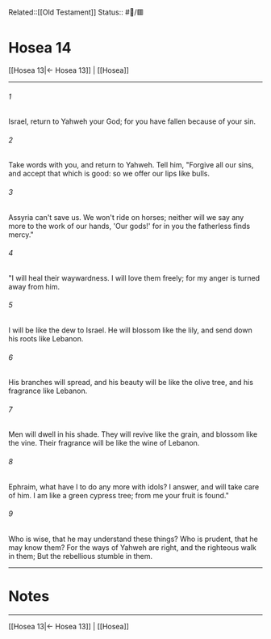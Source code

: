 Related::[[Old Testament]]
Status:: #📖/🟥
# Hosea 14

[[Hosea 13|← Hosea 13]] | [[Hosea]]
***



###### 1 
Israel, return to Yahweh your God; for you have fallen because of your sin. 

###### 2 
Take words with you, and return to Yahweh. Tell him, "Forgive all our sins, and accept that which is good: so we offer our lips like bulls. 

###### 3 
Assyria can't save us. We won't ride on horses; neither will we say any more to the work of our hands, 'Our gods!' for in you the fatherless finds mercy." 

###### 4 
"I will heal their waywardness. I will love them freely; for my anger is turned away from him. 

###### 5 
I will be like the dew to Israel. He will blossom like the lily, and send down his roots like Lebanon. 

###### 6 
His branches will spread, and his beauty will be like the olive tree, and his fragrance like Lebanon. 

###### 7 
Men will dwell in his shade. They will revive like the grain, and blossom like the vine. Their fragrance will be like the wine of Lebanon. 

###### 8 
Ephraim, what have I to do any more with idols? I answer, and will take care of him. I am like a green cypress tree; from me your fruit is found." 

###### 9 
Who is wise, that he may understand these things? Who is prudent, that he may know them? For the ways of Yahweh are right, and the righteous walk in them; But the rebellious stumble in them.

---
# Notes


***
[[Hosea 13|← Hosea 13]] | [[Hosea]]

